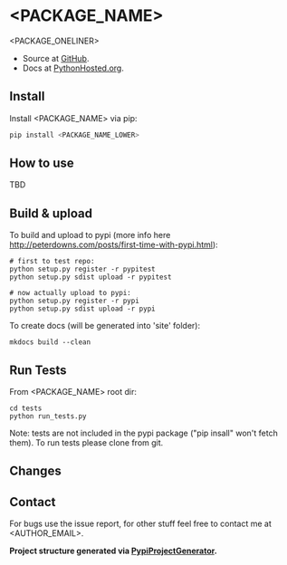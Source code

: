 # <PACKAGE_NAME>
<PACKAGE_ONELINER>

- Source at [GitHub](<GIT_REPO>).
- Docs at [PythonHosted.org](http://pythonhosted.org/<PACKAGE_NAME_LOWER>/).

## Install

Install <PACKAGE_NAME> via pip:

```python
pip install <PACKAGE_NAME_LOWER>
```

## How to use

TBD

## Build & upload

To build and upload to pypi (more info here http://peterdowns.com/posts/first-time-with-pypi.html):

```
# first to test repo:
python setup.py register -r pypitest
python setup.py sdist upload -r pypitest

# now actually upload to pypi:
python setup.py register -r pypi
python setup.py sdist upload -r pypi
```

To create docs (will be generated into 'site' folder):

```
mkdocs build --clean
```

## Run Tests

From <PACKAGE_NAME> root dir:

```shell
cd tests
python run_tests.py
```

Note: tests are not included in the pypi package ("pip insall" won't fetch them). 
To run tests please clone from git.

## Changes

## Contact

For bugs use the issue report, for other stuff feel free to contact me at <AUTHOR_EMAIL>.


__Project structure generated via [PypiProjectGenerator](https://github.com/RonenNess/PypiProjectGenerator).__

